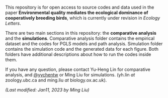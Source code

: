 This repository is for open access to source codes and data used in the paper __Environmental quality mediates the ecological dominance of cooperatively breeding birds__, which is currently under revision in _Ecology Letters_. 

There are two main sections in this repository: the __comparative analysis__ and the __simulations__. Comparative analysis folder contains the empirical dataset and the codes for PGLS models and path analysis. Simulation folder contains the simulation code and the generated data for each figure. Both folders have additional descriptions about how to run the codes inside them.

If you have any question, please contact Yu-Heng Lin for comparative analysis, and [@yychentw](https://github.com/yychentw) or Ming Liu for simulations. (yh.lin _at_ zoology.ubc.ca and ming.liu _at_ biology.ox.ac.uk).

_(Last modified: Jan11, 2023 by Ming Liu)_
